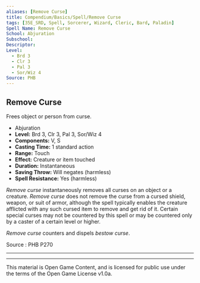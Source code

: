 ```yaml
---
aliases: [Remove Curse]
title: Compendium/Basics/Spell/Remove Curse
tags: [35E_SRD, Spell, Sorcerer, Wizard, Cleric, Bard, Paladin]
Spell Name: Remove Curse
School: Abjuration
Subschool: 
Descriptor: 
Level:
  - Brd 3
  - Clr 3
  - Pal 3
  - Sor/Wiz 4
Source: PHB
---
```



## Remove Curse

Frees object or person from curse.

*   Abjuration
*   **Level:** Brd 3, Clr 3, Pal 3, Sor/Wiz 4
*   **Components:** V, S
*   **Casting Time:** 1 standard action
*   **Range:** Touch
*   **Effect:** Creature or item touched
*   **Duration:** Instantaneous
*   **Saving Throw:** Will negates (harmless)
*   **Spell Resistance:** Yes (harmless)

<p><i>Remove curse</i> instantaneously removes all curses on an object or a creature. <i>Remove curse</i> does not remove the curse from a cursed shield, weapon, or suit of armor, although the spell typically enables the creature afflicted with any such cursed item to remove and get rid of it. Certain special curses may not be countered by this spell or may be countered only by a caster of a certain level or higher.</p><p><i>Remove curse</i> counters and dispels <i>bestow curse</i>.</p>

Source : PHB P270

---

---

This material is Open Game Content, and is licensed for public use under
the terms of the Open Game License v1.0a.
